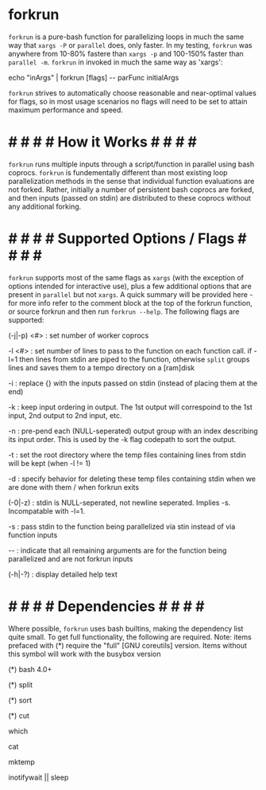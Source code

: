 # forkrun

`forkrun` is a pure-bash function for parallelizing loops in much the same way that `xargs -P` or `parallel` does, only faster. In my testing, `forkrun` was anywhere from 10-80% fastere than `xargs -p` and 100-150% faster than `parallel -m`. `forkrun` in invoked in much the same way as 'xargs':

echo "inArgs" | forkrun [flags] -- parFunc initialArgs

`forkrun` strives to automatically choose reasonable and near-optimal values for flags, so in most usage scenarios no flags will need to be set to attain maximum performance and speed.


# # # # # How it Works # # # # #

`forkrun` runs multiple inputs through a script/function in parallel using bash coprocs. `forkrun` is fundementally different than most existing loop parallelization methods in the sense that individual function evaluations are not forked. Rather, initially a number of persistent bash coprocs are forked, and then inputs (passed on stdin) are distributed to these coprocs without any additional forking.


# # # # # Supported Options / Flags # # # # #

`forkrun` supports most of the same flags as `xargs` (with the exception of options intended for interactive use), plus a few additional options that are present in `parallel` but not `xargs`. A quick summary will be provided here - for more info refer to the comment block at the top of the forkrun function, or source forkrun and then run `forkrun --help`. The following flags are supported:

(-j|-p) <#> : set number of worker coprocs

-l <#>      : set number of lines to pass to the function on each function call. if -l=1 then lines from stdin are piped to the function, otherwise `split` groups lines and saves them to a tempo directory on a [ram]disk

-i          : replace {} with the inputs passed on stdin (instead of placing them at the end)

-k          : keep input ordering in output. The 1st output will correspoind to the 1st input, 2nd output to 2nd input, etc.

-n          : pre-pend each (NULL-seperated) output group with an index describing its input order. This is used by the -k flag codepath to sort the output.

-t          : set the root directory where the temp files containing lines from stdin will be kept (when -l != 1)

-d          : specify behavior for deleting these temp files containing stdin when we are done with them / when forkrun exits

(-0|-z)     : stdin is NULL-seperated, not newline seperated. Implies -s. Incompatable with -l=1.

-s          : pass stdin to the function being parallelized via stin instead of via function inputs

--          : indicate that all remaining arguments are for the function being parallelized and are not forkrun inputs

(-h|-?)     : display detailed help text


# # # # # Dependencies # # # # #

Where possible, `forkrun` uses bash builtins, making the dependency list quite small. To get full functionality, the following are required. Note: items prefaced with (\*)  require the "full" [GNU coreutils] version. Items without this symbol will work with the busybox version

(\*) bash 4.0+

(\*) split

(\*) sort

(\*) cut

which

cat

mktemp

inotifywait || sleep
